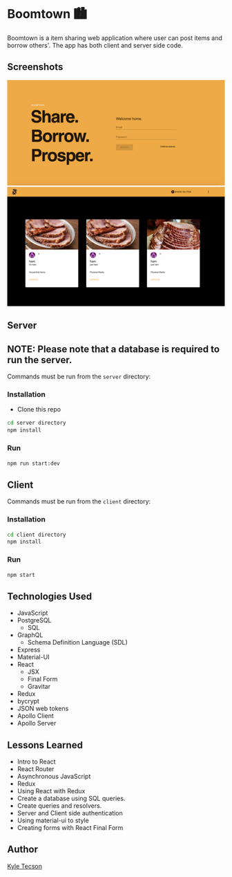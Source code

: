 # Boomtown 🏙

Boomtown is a item sharing web application where user can post items and borrow others'. The app has both client and server side code.

## Screenshots

<img src='./screenshots/login.png'>

<img src ='./screenshots/home.png'>

## Server

## NOTE: Please note that a database is required to run the server.

Commands must be run from the `server` directory:

### Installation

- Clone this repo

```bash
cd server directory
npm install
```

### Run

```bash
npm run start:dev
```

## Client

Commands must be run from the `client` directory:

### Installation

```bash
cd client directory
npm install
```

### Run

```bash
npm start
```

## Technologies Used

- JavaScript
- PostgreSQL
  - SQL
- GraphQL
  - Schema Definition Language (SDL)
- Express
- Material-UI
- React
  - JSX
  - Final Form
  - Gravitar
- Redux
- bycrypt
- JSON web tokens
- Apollo Client
- Apollo Server

## Lessons Learned

- Intro to React
- React Router
- Asynchronous JavaScript
- Redux
- Using React with Redux
- Create a database using SQL queries.
- Create queries and resolvers.
- Server and Client side authentication
- Using material-ui to style
- Creating forms with React Final Form

## Author

[Kyle Tecson](https://www.linkedin.com/in/kyle-tecson-9b6952175/)
